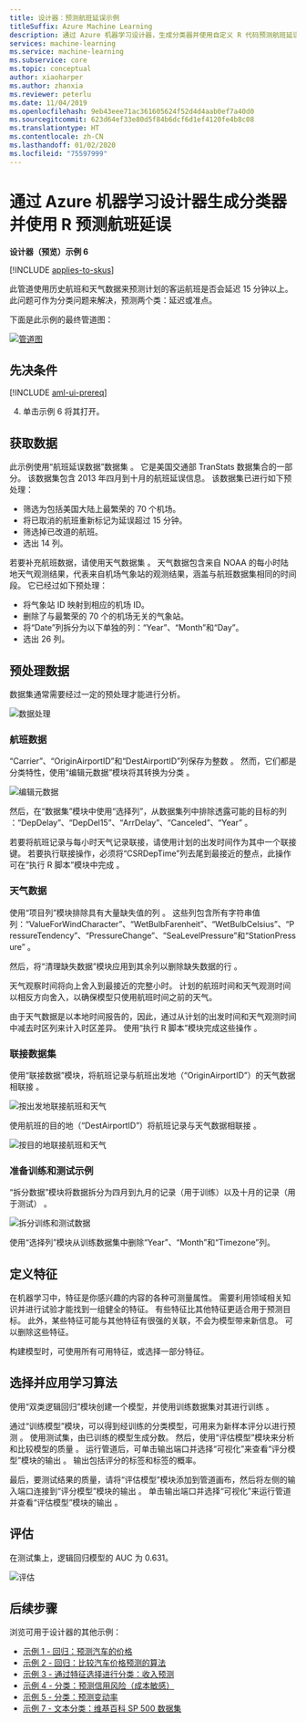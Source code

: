 ```yaml
---
title: 设计器：预测航班延误示例
titleSuffix: Azure Machine Learning
description: 通过 Azure 机器学习设计器，生成分类器并使用自定义 R 代码预测航班延误。
services: machine-learning
ms.service: machine-learning
ms.subservice: core
ms.topic: conceptual
author: xiaoharper
ms.author: zhanxia
ms.reviewer: peterlu
ms.date: 11/04/2019
ms.openlocfilehash: 9eb43eee71ac361605624f52d4d4aab0ef7a40d0
ms.sourcegitcommit: 623d64ef33e80d5f84b6dcf6d1ef4120fe4b8c08
ms.translationtype: HT
ms.contentlocale: zh-CN
ms.lasthandoff: 01/02/2020
ms.locfileid: "75597999"
---
```

# <a name="build-a-classifier--use-r-to-predict-flight-delays-with-azure-machine-learning-designer"></a>通过 Azure 机器学习设计器生成分类器并使用 R 预测航班延误

**设计器（预览）示例 6**

[!INCLUDE [applies-to-skus](../../includes/aml-applies-to-enterprise-sku.md)]

此管道使用历史航班和天气数据来预测计划的客运航班是否会延迟 15 分钟以上。 此问题可作为分类问题来解决，预测两个类：延迟或准点。

下面是此示例的最终管道图：

[![管道图](media/how-to-designer-sample-classification-flight-delay/pipeline-graph.png)](media/how-to-designer-sample-classification-flight-delay/pipeline-graph.png#lightbox)

## <a name="prerequisites"></a>先决条件

[!INCLUDE [aml-ui-prereq](../../includes/aml-ui-prereq.md)]

4. 单击示例 6 将其打开。

## <a name="get-the-data"></a>获取数据

此示例使用“航班延误数据”数据集  。 它是美国交通部 TranStats 数据集合的一部分。 该数据集包含 2013 年四月到十月的航班延误信息。 该数据集已进行如下预处理：

* 筛选为包括美国大陆上最繁荣的 70 个机场。
* 将已取消的航班重新标记为延误超过 15 分钟。
* 筛选掉已改道的航班。
* 选出 14 列。

若要补充航班数据，请使用天气数据集  。 天气数据包含来自 NOAA 的每小时陆地天气观测结果，代表来自机场气象站的观测结果，涵盖与航班数据集相同的时间段。 它已经过如下预处理：

* 将气象站 ID 映射到相应的机场 ID。
* 删除了与最繁荣的 70 个的机场无关的气象站。
* 将“Date”列拆分为以下单独的列：“Year”、“Month”和“Day”。
* 选出 26 列。

## <a name="pre-process-the-data"></a>预处理数据

数据集通常需要经过一定的预处理才能进行分析。

![数据处理](./media/how-to-designer-sample-classification-flight-delay/data-process.png)

### <a name="flight-data"></a>航班数据

“Carrier”、“OriginAirportID”和“DestAirportID”列保存为整数    。 然而，它们都是分类特性，使用“编辑元数据”模块将其转换为分类  。

![编辑元数据](./media/how-to-designer-sample-classification-flight-delay/edit-metadata.png)

然后，在“数据集”模块中使用“选择列”，从数据集列中排除透露可能的目标的列  ：“DepDelay”、“DepDel15”、“ArrDelay”、“Canceled”、“Year”      。 

若要将航班记录与每小时天气记录联接，请使用计划的出发时间作为其中一个联接键。 若要执行联接操作，必须将“CSRDepTime”列去尾到最接近的整点，此操作可在“执行 R 脚本”模块中完成  。 

### <a name="weather-data"></a>天气数据

使用“项目列”模块排除具有大量缺失值的列  。 这些列包含所有字符串值列：“ValueForWindCharacter”、“WetBulbFarenheit”、“WetBulbCelsius”、“PressureTendency”、“PressureChange”、“SeaLevelPressure”和“StationPressure”        。

然后，将“清理缺失数据”模块应用到其余列以删除缺失数据的行  。

天气观察时间将向上舍入到最接近的完整小时。 计划的航班时间和天气观测时间以相反方向舍入，以确保模型只使用航班时间之前的天气。 

由于天气数据是以本地时间报告的，因此，通过从计划的出发时间和天气观测时间中减去时区列来计入时区差异。 使用“执行 R 脚本”模块完成这些操作  。

### <a name="joining-datasets"></a>联接数据集

使用“联接数据”模块，将航班记录与航班出发地（“OriginAirportID”）的天气数据相联接   。

 ![按出发地联接航班和天气](./media/how-to-designer-sample-classification-flight-delay/join-origin.png)


使用航班的目的地（“DestAirportID”）将航班记录与天气数据相联接  。

 ![按目的地联接航班和天气](./media/how-to-designer-sample-classification-flight-delay/join-destination.png)

### <a name="preparing-training-and-test-samples"></a>准备训练和测试示例

“拆分数据”模块将数据拆分为四月到九月的记录（用于训练）以及十月的记录（用于测试）  。

 ![拆分训练和测试数据](./media/how-to-designer-sample-classification-flight-delay/split.png)

使用“选择列”模块从训练数据集中删除“Year”、“Month”和“Timezone”列。

## <a name="define-features"></a>定义特征

在机器学习中，特征是你感兴趣的内容的各种可测量属性。 需要利用领域相关知识并进行试验才能找到一组健全的特征。 有些特征比其他特征更适合用于预测目标。 此外，某些特征可能与其他特征有很强的关联，不会为模型带来新信息。 可以删除这些特征。

构建模型时，可使用所有可用特征，或选择一部分特征。

## <a name="choose-and-apply-a-learning-algorithm"></a>选择并应用学习算法

使用“双类逻辑回归”模块创建一个模型，并使用训练数据集对其进行训练  。 

通过“训练模型”模块，可以得到经训练的分类模型，可用来为新样本评分以进行预测  。 使用测试集，由已训练的模型生成分数。 然后，使用“评估模型”模块来分析和比较模型的质量  。
运行管道后，可单击输出端口并选择“可视化”来查看“评分模型”模块的输出   。 输出包括评分的标签和标签的概率。

最后，要测试结果的质量，请将“评估模型”模块添加到管道画布，然后将左侧的输入端口连接到“评分模型”模块的输出  。 单击输出端口并选择“可视化”来运行管道并查看“评估模型”模块的输出   。

## <a name="evaluate"></a>评估
在测试集上，逻辑回归模型的 AUC 为 0.631。

 ![评估](./media/how-to-designer-sample-classification-flight-delay/evaluate.png)

## <a name="next-steps"></a>后续步骤

浏览可用于设计器的其他示例：

- [示例 1 - 回归：预测汽车的价格](how-to-designer-sample-regression-automobile-price-basic.md)
- [示例 2 - 回归：比较汽车价格预测的算法](how-to-designer-sample-regression-automobile-price-compare-algorithms.md)
- [示例 3 - 通过特征选择进行分类：收入预测](how-to-designer-sample-classification-predict-income.md)
- [示例 4 - 分类：预测信用风险（成本敏感）](service/how-to-designer-sample-classification-credit-risk-cost-sensitive.md)
- [示例 5 - 分类：预测变动率](service/how-to-designer-sample-classification-churn.md)
- [示例 7 - 文本分类：维基百科 SP 500 数据集](how-to-designer-sample-text-classification.md)